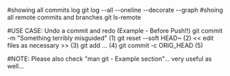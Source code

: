 #showing all commits log
git log --all --oneline --decorate --graph
#shoing all remote commits and branches 
git ls-remote <remote>

#USE CASE: Undo a commit and redo (Example - Before Push!!)
git commit -m "Something terribly misguided"              (1)
git reset --soft HEAD~                                    (2)
<< edit files as necessary >>                             (3)
git add ...                                               (4)
git commit -c ORIG_HEAD                                   (5)

#NOTE: Please also check "man git - Example section"... very useful as well...
